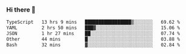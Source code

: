 ### Hi there 👋

<!--
**zhengis-alinur/zhengis-alinur** is a ✨ _special_ ✨ repository because its `README.md` (this file) appears on your GitHub profile.

Here are some ideas to get you started:

- 🔭 I’m currently working on ...
- 🌱 I’m currently learning ...
- 👯 I’m looking to collaborate on ...
- 🤔 I’m looking for help with ...
- 💬 Ask me about ...
- 📫 How to reach me: ...
- 😄 Pronouns: ...
- ⚡ Fun fact: ...
-->

<!--START_SECTION:waka-->

```txt
TypeScript   13 hrs 9 mins   █████████████████▒░░░░░░░   69.62 %
YAML         2 hrs 50 mins   ███▓░░░░░░░░░░░░░░░░░░░░░   15.06 %
JSON         1 hr 27 mins    ██░░░░░░░░░░░░░░░░░░░░░░░   07.74 %
Other        44 mins         █░░░░░░░░░░░░░░░░░░░░░░░░   03.88 %
Bash         32 mins         ▓░░░░░░░░░░░░░░░░░░░░░░░░   02.84 %
```

<!--END_SECTION:waka-->
